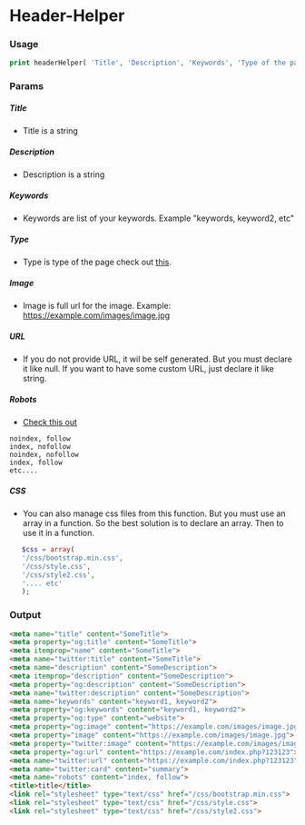 # Header-Helper

### Usage

```php
print headerHelper( 'Title', 'Description', 'Keywords', 'Type of the page', 'Full url to the image', 'Robots index', 'Css array');
```

### Params

##### Title

 - Title is a string

##### Description

 - Description is a string

##### Keywords
  
 - Keywords are list of your keywords. Example "keywords, keyword2, etc"
  
##### Type

 - Type is type of the page check out [this](https://stackoverflow.com/a/51701628/7406948).
 
##### Image

 - Image is full url for the image. Example: https://example.com/images/image.jpg
 
##### URL

 - If you do not provide URL, it wil be self generated. But you must declare it like null. If you want to have some custom URL, just declare it like string.
 
##### Robots

 - [Check this out](https://www.robotstxt.org/meta.html)
```
noindex, follow
index, nofollow
noindex, nofollow
index, follow
etc....  
```
##### CSS

 - You can also manage css files from this function. But you must use an array in a function. So the best solution is to declare an array. Then to use it in a function.
 ```php
    $css = array(
    '/css/bootstrap.min.css',
    '/css/style.css',
    '/css/style2.css',
    '.... etc'
    );
```
 
### Output
```html
<meta name="title" content="SomeTitle">
<meta property="og:title" content="SomeTitle">
<meta itemprop="name" content="SomeTitle">
<meta name="twitter:title" content="SomeTitle">
<meta name="description" content="SomeDescription">
<meta itemprop="description" content="SomeDescription">
<meta property="og:description" content="SomeDescription">
<meta name="twitter:description" content="SomeDescription">
<meta name="keywords" content="keyword1, keyword2">
<meta property="og:keywords" content="keyword1, keyword2">
<meta property="og:type" content="website">
<meta property="og:image" content="https://example.com/images/image.jpg">
<meta property="image" content="https://example.com/images/image.jpg">
<meta property="twitter:image" content="https://example.com/images/image.jpg">
<meta property="og:url" content="https://example.com/index.php?123123">
<meta name="twitter:url" content="https://example.com/index.php?123123">
<meta name="twitter:card" content="summary">
<meta name="robots" content="index, follow">
<title>title</title>
<link rel="stylesheet" type="text/css" href="/css/bootstrap.min.css">
<link rel="stylesheet" type="text/css" href="/css/style.css">
<link rel="stylesheet" type="text/css" href="/css/style2.css">
```
